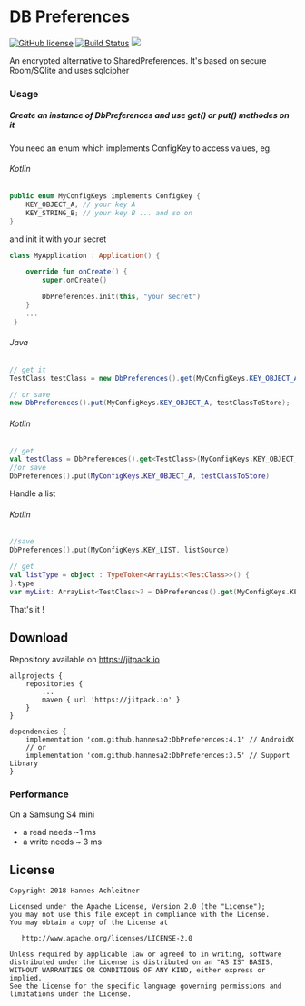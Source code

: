 # DB Preferences

[![GitHub license](https://img.shields.io/badge/license-Apache%20Version%202.0-blue.svg)](https://github.com/sbrukhanda/fragmentviewpager/blob/master/LICENSE.txt)
[![Build Status](https://travis-ci.org/hannesa2/DbPreferences.svg?branch=master)](https://travis-ci.org/hannesa2/DbPreferences)
[![](https://jitpack.io/v/hannesa2/DbPreferences.svg)](https://jitpack.io/#hannesa2/DbPreferences)

An encrypted alternative to SharedPreferences. It's based on secure Room/SQlite and uses sqlcipher

### Usage

##### Create an instance of DbPreferences and use get() or put() methodes on it

You need an enum which implements ConfigKey to access values, eg.

###### Kotlin
```Kotlin
public enum MyConfigKeys implements ConfigKey {
    KEY_OBJECT_A, // your key A
    KEY_STRING_B; // your key B ... and so on
}
```

and init it with your secret
```Kotlin
class MyApplication : Application() {

    override fun onCreate() {
        super.onCreate()

        DbPreferences.init(this, "your secret")
    }
    ...
 }
 ```   

###### Java
```java
// get it
TestClass testClass = new DbPreferences().get(MyConfigKeys.KEY_OBJECT_A, TestClass.class);

// or save
new DbPreferences().put(MyConfigKeys.KEY_OBJECT_A, testClassToStore);
```
###### Kotlin
```kotlin
// get
val testClass = DbPreferences().get<TestClass>(MyConfigKeys.KEY_OBJECT_A, TestClass::class.java)
//or save
DbPreferences().put(MyConfigKeys.KEY_OBJECT_A, testClassToStore)
```

Handle a list
###### Kotlin
```kotlin
//save
DbPreferences().put(MyConfigKeys.KEY_LIST, listSource)

// get
val listType = object : TypeToken<ArrayList<TestClass>>() {
}.type
var myList: ArrayList<TestClass>? = DbPreferences().get(MyConfigKeys.KEY_LIST, listType)
```

That's it !

## Download 
Repository available on https://jitpack.io

```Gradle
allprojects {
    repositories {
        ...
        maven { url 'https://jitpack.io' }
    }
}
```
```Gradle
dependencies {
    implementation 'com.github.hannesa2:DbPreferences:4.1' // AndroidX
    // or
    implementation 'com.github.hannesa2:DbPreferences:3.5' // Support Library
}

```

### Performance

On a Samsung S4 mini 
* a read needs ~1 ms
* a write needs ~  3 ms

## License 
```
Copyright 2018 Hannes Achleitner

Licensed under the Apache License, Version 2.0 (the "License");
you may not use this file except in compliance with the License.
You may obtain a copy of the License at

   http://www.apache.org/licenses/LICENSE-2.0

Unless required by applicable law or agreed to in writing, software
distributed under the License is distributed on an "AS IS" BASIS,
WITHOUT WARRANTIES OR CONDITIONS OF ANY KIND, either express or implied.
See the License for the specific language governing permissions and
limitations under the License.
```


